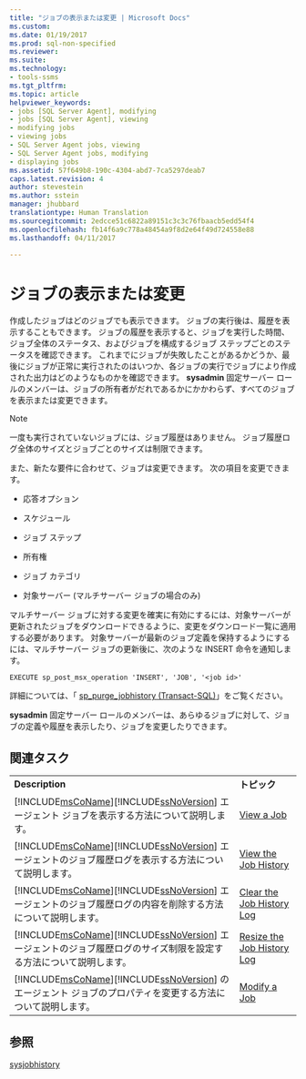 ```yaml
---
title: "ジョブの表示または変更 | Microsoft Docs"
ms.custom: 
ms.date: 01/19/2017
ms.prod: sql-non-specified
ms.reviewer: 
ms.suite: 
ms.technology:
- tools-ssms
ms.tgt_pltfrm: 
ms.topic: article
helpviewer_keywords:
- jobs [SQL Server Agent], modifying
- jobs [SQL Server Agent], viewing
- modifying jobs
- viewing jobs
- SQL Server Agent jobs, viewing
- SQL Server Agent jobs, modifying
- displaying jobs
ms.assetid: 57f649b8-190c-4304-abd7-7ca5297deab7
caps.latest.revision: 4
author: stevestein
ms.author: sstein
manager: jhubbard
translationtype: Human Translation
ms.sourcegitcommit: 2edcce51c6822a89151c3c3c76fbaacb5edd54f4
ms.openlocfilehash: fb14f6a9c778a48454a9f8d2e64f49d724558e88
ms.lasthandoff: 04/11/2017

---
```

# <a name="view-or-modify-jobs"></a>ジョブの表示または変更
作成したジョブはどのジョブでも表示できます。 ジョブの実行後は、履歴を表示することもできます。 ジョブの履歴を表示すると、ジョブを実行した時間、ジョブ全体のステータス、およびジョブを構成するジョブ ステップごとのステータスを確認できます。 これまでにジョブが失敗したことがあるかどうか、最後にジョブが正常に実行されたのはいつか、各ジョブの実行でジョブにより作成された出力はどのようなものかを確認できます。 **sysadmin** 固定サーバー ロールのメンバーは、ジョブの所有者がだれであるかにかかわらず、すべてのジョブを表示または変更できます。  
  
> [!NOTE]  
> 一度も実行されていないジョブには、ジョブ履歴はありません。 ジョブ履歴ログ全体のサイズとジョブごとのサイズは制限できます。  
  
また、新たな要件に合わせて、ジョブは変更できます。 次の項目を変更できます。  
  
-   応答オプション  
  
-   スケジュール  
  
-   ジョブ ステップ  
  
-   所有権  
  
-   ジョブ カテゴリ  
  
-   対象サーバー (マルチサーバー ジョブの場合のみ)  
  
マルチサーバー ジョブに対する変更を確実に有効にするには、対象サーバーが更新されたジョブをダウンロードできるように、変更をダウンロード一覧に適用する必要があります。 対象サーバーが最新のジョブ定義を保持するようにするには、マルチサーバー ジョブの更新後に、次のような INSERT 命令を通知します。  
  
```  
EXECUTE sp_post_msx_operation 'INSERT', 'JOB', '<job id>'  
```  
  
詳細については、「 [sp_purge_jobhistory (Transact-SQL)](http://msdn.microsoft.com/en-us/237f9bad-636d-4262-9bfb-66c034a43e88)」をご覧ください。  
  
**sysadmin** 固定サーバー ロールのメンバーは、あらゆるジョブに対して、ジョブの定義や履歴を表示したり、ジョブを変更したりできます。  
  
## <a name="related-tasks"></a>関連タスク  
  
|||  
|-|-|  
|**Description**|**トピック**|  
|[!INCLUDE[msCoName](../../includes/msconame_md.md)][!INCLUDE[ssNoVersion](../../includes/ssnoversion_md.md)] エージェント ジョブを表示する方法について説明します。|[View a Job](../../ssms/agent/view-a-job.md)|  
|[!INCLUDE[msCoName](../../includes/msconame_md.md)][!INCLUDE[ssNoVersion](../../includes/ssnoversion_md.md)] エージェントのジョブ履歴ログを表示する方法について説明します。|[View the Job History](../../ssms/agent/view-the-job-history.md)|  
|[!INCLUDE[msCoName](../../includes/msconame_md.md)][!INCLUDE[ssNoVersion](../../includes/ssnoversion_md.md)] エージェントのジョブ履歴ログの内容を削除する方法について説明します。|[Clear the Job History Log](../../ssms/agent/clear-the-job-history-log.md)|  
|[!INCLUDE[msCoName](../../includes/msconame_md.md)][!INCLUDE[ssNoVersion](../../includes/ssnoversion_md.md)] エージェントのジョブ履歴ログのサイズ制限を設定する方法について説明します。|[Resize the Job History Log](../../ssms/agent/resize-the-job-history-log.md)|  
|[!INCLUDE[msCoName](../../includes/msconame_md.md)][!INCLUDE[ssNoVersion](../../includes/ssnoversion_md.md)] のエージェント ジョブのプロパティを変更する方法について説明します。|[Modify a Job](../../ssms/agent/modify-a-job.md)|  
  
## <a name="see-also"></a>参照  
[sysjobhistory](http://msdn.microsoft.com/en-us/1b1fcdbb-2af2-45e6-bf3f-e8279432ce13)  
  

